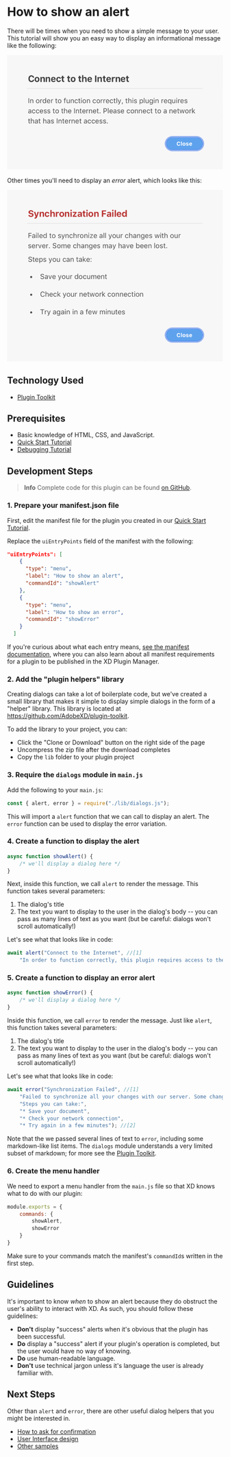 # How to show an alert

There will be times when you need to show a simple message to your user. This tutorial will show you an easy way to display an informational message like the following:

![A typical alert message](./assets/OurAlert.png)

Other times you'll need to display an _error_ alert, which looks like this:

![An error alert](./assets/ErrorAlert.png)

## Technology Used
- [Plugin Toolkit](https://github.com/AdobeXD/plugin-toolkit)

## Prerequisites
- Basic knowledge of HTML, CSS, and JavaScript.
- [Quick Start Tutorial](/tutorials/quick-start/)
- [Debugging Tutorial](/tutorials/debugging/)

## Development Steps

> **Info**
> Complete code for this plugin can be found [on GitHub](https://github.com/AdobeXD/plugin-samples/tree/master/how-to-display-an-alert).

### 1. Prepare your manifest.json file

First, edit the manifest file for the plugin you created in our [Quick Start Tutorial](/tutorials/quick-start).

Replace the `uiEntryPoints` field of the manifest with the following:

```json
"uiEntryPoints": [
    {
      "type": "menu",
      "label": "How to show an alert",
      "commandId": "showAlert"
    },
    {
      "type": "menu",
      "label": "How to show an error",
      "commandId": "showError"
    }
  ]
```

If you're curious about what each entry means, [see the manifest documentation](/reference/structure/manifest/), where you can also learn about all manifest requirements for a plugin to be published in the XD Plugin Manager.

### 2. Add the "plugin helpers" library

Creating dialogs can take a lot of boilerplate code, but we've created a small library that makes it simple to display simple dialogs in the form of a "helper" library. This library is located at https://github.com/AdobeXD/plugin-toolkit.

To add the library to your project, you can:

* Click the "Clone or Download" button on the right side of the page
* Uncompress the zip file after the download completes
* Copy the `lib` folder to your plugin project

### 3. Require the `dialogs` module in `main.js`

Add the following to your `main.js`:

```js
const { alert, error } = require("./lib/dialogs.js");
```

This will import a `alert` function that we can call to display an alert. The `error` function can be used to display the error variation.

### 4. Create a function to display the alert

```js
async function showAlert() {
	/* we'll display a dialog here */
}
```

Next, inside this function, we call `alert` to render the message. This function takes several parameters:

1. The dialog's title
2. The text you want to display to the user in the dialog's body -- you can pass as many lines of text as you want (but be careful: dialogs won't scroll automatically!)

Let's see what that looks like in code:

```js
await alert("Connect to the Internet", //[1]
    "In order to function correctly, this plugin requires access to the Internet. Please connect to a network that has Internet access."); //[2]
```

### 5. Create a function to display an error alert

```js
async function showError() {
	/* we'll display a dialog here */
}
```

Inside this function, we call `error` to render the message. Just like `alert`, this function takes several parameters:

1. The dialog's title
2. The text you want to display to the user in the dialog's body -- you can pass as many lines of text as you want (but be careful: dialogs won't scroll automatically!)

Let's see what that looks like in code:

```js
await error("Synchronization Failed", //[1]
    "Failed to synchronize all your changes with our server. Some changes may have been lost.",
    "Steps you can take:",
    "* Save your document",
    "* Check your network connection",
    "* Try again in a few minutes"); //[2]
```

Note that the we passed several lines of text to `error`, including some markdown-like list items. The `dialogs` module understands a very limited subset of markdown; for more see the [Plugin Toolkit](https://github.com/AdobeXD/plugin-toolkit).

### 6. Create the menu handler

We need to export a menu handler from the `main.js` file so that XD knows what to do with our plugin:

```js
module.exports = {
    commands: {
        showAlert,
        showError
    }
}
```
Make sure to your commands match the manifest's `commandId`s written in the first step.

## Guidelines

It's important to know _when_ to show an alert because they do obstruct the user's ability to interact with XD. As such, you should follow these guidelines:

* **Don't** display "success" alerts when it's obvious that the plugin has been successful.
* **Do** display a "success" alert if your plugin's operation is completed, but the user would have no way of knowing.
* **Do** use human-readable language.
* **Don't** use technical jargon unless it's language the user is already familiar with.

## Next Steps

Other than `alert` and `error`, there are other useful dialog helpers that you might be interested in.

- [How to ask for confirmation](/tutorials/how-to-ask-user-for-confirmation/)
- [User Interface design](/design/user-interface/)
- [Other samples](https://github.com/AdobeXD/plugin-samples)
